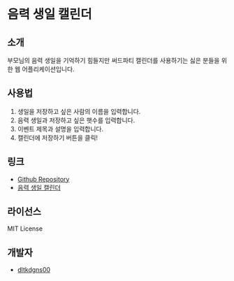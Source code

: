 # 음력 생일 캘린더

## 소개

부모님의 음력 생일을 기억하기 힘들지만 써드파티 캘린더를 사용하기는 싫은 분들을 위한 웹 어플리케이션입니다.

## 사용법

1. 생일을 저장하고 싶은 사람의 이름을 입력합니다.
2. 음력 생일과 저장하고 싶은 햇수를 입력합니다.
3. 이벤트 제목과 설명을 입력합니다.
4. 캘린더에 저장하기 버튼을 클릭!

## 링크

-   [Github Repository](https://github.com/dltkdgns00/Lunar_Calendar)
-   [음력 생일 캘린더](https://sldev.kr/Lunar_Calendar)

## 라이선스

MIT License

## 개발자

-   [dltkdgns00](https://github.com/dltkdgns00)
